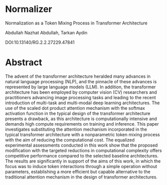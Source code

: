 # Normalizer

Normalization as a Token Mixing Process in Transformer Architecture

Abdullah Nazhat Abdullah, Tarkan Aydin

DOI:10.13140/RG.2.2.27229.47841

# Abstract

The advent of the transformer architecture heralded many advances in natural language processing (NLP), and the pinnacle of these advances is represented by large language models (LLM). In addition, the transformer architecture has been employed by computer vision (CV) researchers and practitioners advancing image processing tasks and leading to the recent introduction of multi-task and multi-modal deep learning architectures. The use of the scaled dot product attention mechanism with the softmax activation function in the typical design of the transformer architecture presents a drawback, as this architecture is computationally intensive and demands high compute requirements on training and inference. This paper investigates substituting the attention mechanism incorporated in the typical transformer architecture with a nonparametric token mixing process with the aim of reducing the computational cost. The equalized experimental assessments conducted in this work show that the proposed modification with the targeted reductions in computational complexity offers competitive performance compared to the selected baseline architectures. The results are significantly in support of the aims of this work, in which the focus was to induce token interactions through a simple operation without parameters, establishing a more efficient but capable alternative to the traditional attention mechanism in the design of transformer architectures.







